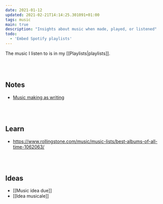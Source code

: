 ```yaml
---
date: 2021-01-12
updated: 2021-02-21T14:14:25.301091+01:00
tags: music
main: true
description: "Insights about music when made, played, or listened"
todo:
  - 'Embed Spotify playlists'
---
```

The music I listen to is in my [[Playlists|playlists]].

<br>
<br>

## Notes

- [Music making as writing](https://rosano.hmm.garden/01ev1pxthspxdq5e5k5m54e1sg "Music is not just for professionals")

<br>
<br>

## Learn

- https://www.rollingstone.com/music/music-lists/best-albums-of-all-time-1062063/

<br>
<br>

## Ideas

- [[Music idea due]]
- [[Idea musicale]]